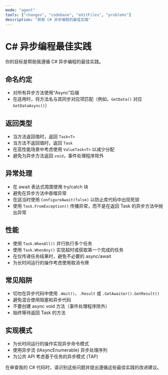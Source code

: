 ```yaml
---
mode: "agent"
tools: ["changes", "codebase", "editFiles", "problems"]
description: "获取 C# 异步编程的最佳实践"
---
```


# C# 异步编程最佳实践

你的目标是帮助我遵循 C# 异步编程的最佳实践。

## 命名约定

- 对所有异步方法使用“Async”后缀
- 在适用时，将方法名与其同步对应项匹配（例如，`GetData()` 对应 `GetDataAsync()`）

## 返回类型

- 当方法返回值时，返回 `Task<T>`
- 当方法不返回值时，返回 `Task`
- 在高性能场景中考虑使用 `ValueTask<T>` 以减少分配
- 避免为异步方法返回 `void`，事件处理程序除外

## 异常处理

- 在 await 表达式周围使用 try/catch 块
- 避免在异步方法中吞噬异常
- 在适当时使用 `ConfigureAwait(false)` 以防止库代码中出现死锁
- 使用 `Task.FromException()` 传播异常，而不是在返回 Task 的异步方法中抛出异常

## 性能

- 使用 `Task.WhenAll()` 并行执行多个任务
- 使用 `Task.WhenAny()` 实现超时或获取第一个完成的任务
- 在仅传递任务结果时，避免不必要的 async/await
- 为长时间运行的操作考虑使用取消令牌

## 常见陷阱

- 切勿在异步代码中使用 `.Wait()`、`.Result` 或 `.GetAwaiter().GetResult()`
- 避免混合使用阻塞和异步代码
- 不要创建 async void 方法（事件处理程序除外）
- 始终等待返回 Task 的方法

## 实现模式

- 为长时间运行的操作实现异步命令模式
- 使用异步流 (IAsyncEnumerable<T>) 异步处理序列
- 为公共 API 考虑基于任务的异步模式 (TAP)

在审查我的 C# 代码时，请识别这些问题并提出遵循这些最佳实践的改进建议。
